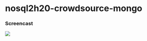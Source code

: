 # nosql2h20-crowdsource-mongo



### Screencast
![](https://github.com/moevm/nosql2h20-crowdsource-mongo/blob/master/test.gif)
